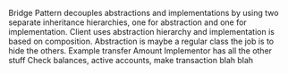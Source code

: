 Bridge Pattern decouples abstractions and implementations
by using two separate inheritance hierarchies,
one for abstraction and one for implementation.
Client uses abstraction hierarchy and implementation
is based on composition. 
Abstraction is maybe a regular class the job is to hide the others.
Example transfer Amount
Implementor has all the other stuff
Check balances, active accounts, make transaction blah  blah